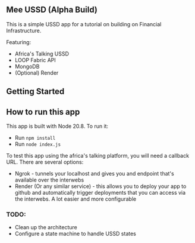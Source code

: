 ## Mee USSD (Alpha Build)

This is a simple USSD app for a tutorial on building on Financial Infrastructure.

Featuring:
- Africa's Talking USSD
- LOOP Fabric API
- MongoDB
- (Optional) Render

## Getting Started

## How to run this app
This app is built with Node 20.8. To run it:
- Run `npm install`
- Run `node index.js`

To test this app using the africa's talking platform, you will need a callback URL. There are several options:
- Ngrok - tunnels your localhost and gives you and endpoint that's available over the interwebs
- Render (Or any similar service) - this allows you to deploy your app to github and automatically trigger deployments that you can access via the interwebs. A lot easier and more configurable

### TODO:
- Clean up the architecture
- Configure a state machine to handle USSD states